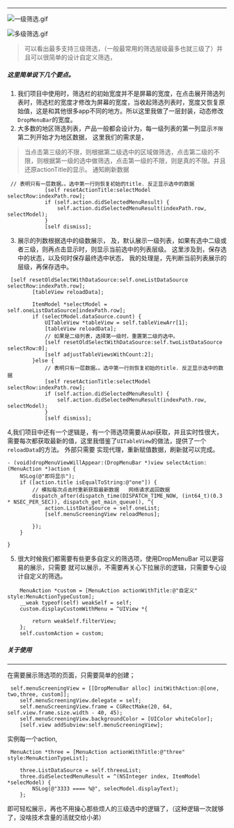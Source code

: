 
***
![一级筛选.gif](https://upload-images.jianshu.io/upload_images/3250089-12c8d14ce8213a76.gif?imageMogr2/auto-orient/strip)

![多级筛选.gif](https://upload-images.jianshu.io/upload_images/3250089-e2043536c69ee5a0.gif?imageMogr2/auto-orient/strip)
> 可以看出最多支持三级筛选，（一般最常用的筛选层级最多也就三级了）并且可以很简单的设计自定义筛选，

##### 这里简单说下几个要点。
1.  我们项目中使用时，筛选栏的初始宽度并不是屏幕的宽度，在点击展开筛选列表时，筛选栏的宽度才修改为屏幕的宽度，当收起筛选列表时，宽度又恢复原始值，这是和其他很多app不同的地方。所以这里我做了一层封装，动态修改`DropMenuBar`的宽度。
2.  大多数的地区筛选列表，产品一般都会设计为，每一级列表的第一列显示`不限` 第二列开始才为地区数据， 这里我们的需求是，
> 当点击第三级的不限，则根据第二级选中的区域做筛选，点击第二级的不限，则根据第一级的选中做筛选，点击第一级的不限，则是真的不限。并且还原actionTitle的显示。 通知刷新数据
``` object -c
 // 表明只有一层数据。。选中第一行则恢复初始的title. 反正显示选中的数据
            [self resetActionTitle:selectModel selectRow:indexPath.row];
            if (self.action.didSelectedMenuResult) {
                self.action.didSelectedMenuResult(indexPath.row, selectModel);
            }
            [self dismiss];
```
3. 展示的列数根据选中的级数展示， 及，默认展示一级列表，如果有选中二级或者三级，则再点击显示时，则显示当前选中的列表层级。
这里涉及到，保存选中的状态，以及何时保存最终选中状态， 我的处理是，先判断当前列表展示的层级，再保存选中。
``` object -c
 [self resetOldSelectWithDataSource:self.oneListDataSource selectRow:indexPath.row];
        [tableView reloadData];
        
        ItemModel *selectModel = self.oneListDataSource[indexPath.row];
        if (selectModel.dataSource.count) {
            UITableView *tableView = self.tableViewArr[1];
            [tableView reloadData];
            // 如果是二级列表，选择第一级时，重置第二级的选中。
            [self resetOldSelectWithDataSource:self.twoListDataSource selectRow:0];
            [self adjustTableViewsWithCount:2];
        }else {
            // 表明只有一层数据。。选中第一行则恢复初始的title. 反正显示选中的数据
            [self resetActionTitle:selectModel selectRow:indexPath.row];
            if (self.action.didSelectedMenuResult) {
                self.action.didSelectedMenuResult(indexPath.row, selectModel);
            }
            [self dismiss];
```
4,我们项目中还有一个逻辑是，有一个筛选项需要从api获取，并且实时性很大，需要每次都获取最新的值，这里我借鉴了`UITableView`的做法，提供了一个`reloadData`的方法。
外部只需要 实现代理，重新赋值数据，刷新就可以完成。
``` 
- (void)dropMenuViewWillAppear:(DropMenuBar *)view selectAction:(MenuAction *)action {
    NSLog(@"即将显示");
    if ([action.title isEqualToString:@"one"]) {
        // 模拟每次点击时重新获取最新数据   网络请求返回数据
        dispatch_after(dispatch_time(DISPATCH_TIME_NOW, (int64_t)(0.3 * NSEC_PER_SEC)), dispatch_get_main_queue(), ^{
            action.ListDataSource = self.oneList;
            [self.menuScreeningView reloadMenus];
            
        });
    }
    
}
```
5. 很大时候我们都需要有些更多自定义的筛选项，使用DropMenuBar 可以更容易的展示，只需要 就可以展示，不需要再关心下拉展示的逻辑，只需要专心设计自定义的筛选。
```
    MenuAction *custom = [MenuAction actionWithTitle:@"自定义" style:MenuActionTypeCustom];
    __weak typeof(self) weakSelf = self;
    custom.displayCustomWithMenu = ^UIView *{
        
        return weakSelf.filterView;
    };
    self.customAction = custom;
```
##### 关于使用
***
在需要展示筛选项的页面，只需要简单的创建；
```
 self.menuScreeningView = [[DropMenuBar alloc] initWithAction:@[one, two,three, custom]];
    self.menuScreeningView.delegate = self;
    self.menuScreeningView.frame = CGRectMake(20, 64, self.view.frame.size.width - 40, 45);
    self.menuScreeningView.backgroundColor = [UIColor whiteColor];
    [self.view addSubview:self.menuScreeningView];
```
实例每一个action,
```
 MenuAction *three = [MenuAction actionWithTitle:@"three" style:MenuActionTypeList];
    
    three.ListDataSource = self.threeuList;
    three.didSelectedMenuResult = ^(NSInteger index, ItemModel *selecModel) {
        NSLog(@"3333 ==== %@", selecModel.displayText);
    };
```
即可轻松展示，再也不用操心那些烦人的三级选中的逻辑了，（这种逻辑一次就够了，没啥技术含量的活就交给小弟）

